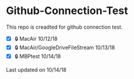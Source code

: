 # Github-Connection-Test

This repo is creadted for github connection test.

- [x] :lock: MacAir 10/12/18
- [x] :lock: MacAir/GoogleDriveFileStream 10/13/18
- [x] :lock: MBPtest 10/14/18

Last updated  on 10/14/18
